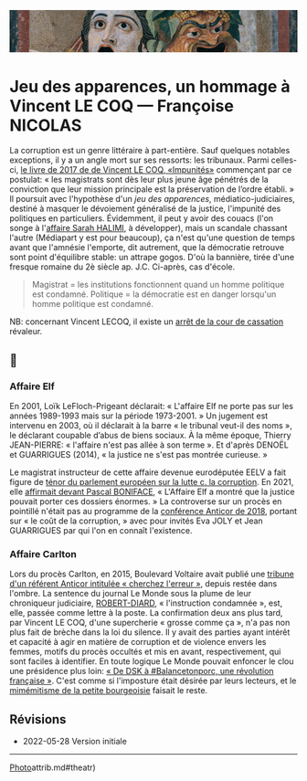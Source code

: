 ![img](../_aux/theatr_Commons.png)
# Jeu des apparences, un hommage à Vincent LE COQ — Françoise NICOLAS

La corruption est un genre littéraire à part-entière. Sauf quelques notables exceptions, il y a un angle mort sur ses ressorts: les tribunaux. Parmi celles-ci, [le livre de 2017 de de Vincent LE COQ, «Impunités»](./bib-gen.md#impunites) commençant par ce postulat:  « les magistrats sont dès leur plus jeune âge pénétrés de la conviction que leur mission principale est la préservation de l’ordre établi. » Il poursuit avec  l'hypothèse d'un _jeu des apparences_, médiatico-judiciaires, destiné à masquer le dévoiement généralisé de la justice, l'impunité des politiques en particuliers. Évidemment, il peut y avoir des couacs (l'on songe à l'[affaire Sarah HALIMI](./parl-halimi.md), à développer), mais un scandale chassant l'autre (Médiapart y est pour beaucoup), ça n'est qu'une question de temps avant que l'amnésie l'emporte, dit autrement, que la démocratie retrouve sont point d'équilibre stable: un attrape gogos. D'où la bannière, tirée d'une fresque romaine du 2è siècle ap. J.C. Ci-après, cas d'école.

> Magistrat = les institutions fonctionnent quand un homme politique est condamné.
> Politique = la démocratie est en danger lorsqu'un homme politique est condamné.

NB: concernant Vincent LECOQ, il existe un [arrêt de la cour de cassation](./pages/bib-loi.md#spinosi) révaleur.

## 📁
### <a id="elf"></a>Affaire Elf
En 2001, Loïk LeFloch-Prigeant déclarait: « L'affaire Elf ne porte pas sur les années 1989-1993 mais sur la période 1973-2001. » Un jugement est intervenu en 2003, où il déclarait à la barre « le tribunal veut-il des noms », le déclarant coupable d’abus de biens sociaux. <!-- à laquelle a succédé la société Total Lubrifiants, à hauteur de 95 000 000 FF, soit 14 482 656 euros. Sur les intérêts civils, M. X a été condamné solidairement avec plusieurs autres personnes à payer à la société Total Lubrifiants la somme principale de 13 795 541 euros, outre intérêts au taux légal, capitalisation des intérêts et indemnités de procédure.--> À la même époque,  Thierry JEAN-PIERRE:  « l'affaire n'est pas allée à son terme ». Et d'après DENOËL et GUARRIGUES (2014), « la justice ne s'est pas montrée curieuse. »

Le magistrat instructeur de cette affaire devenue eurodéputée EELV a fait figure de [ténor du parlement européen sur la lutte c. la corruption](https://www.icrict.com/icrict-in-thenews/2019/5/21/fighting-for-a-europe-of-tax-justice). En 2021, elle [affirmait devant Pascal BONIFACE](https://blogs.mediapart.fr/pascalboniface/blog/210421/clm-s432-eva-joly-le-long-combat-contre-la-corruption)<!-- FAIRE: remplacer lorsqu'il sera prêt, par boniface-joly.md -->,  « L'Affaire Elf a montré que la justice pouvait porter ces dossiers énormes. » La controverse sur un procès en pointillé n'était pas au programme de la [conférence Anticor de 2018](anticor92joly.md), portant sur « le coût de la corruption, » avec pour invités Eva JOLY et Jean GUARRIGUES par qui l'on en connaît l'existence.

### <a id="carlton"></a>Affaire Carlton
Lors du procès Carlton, en 2015, Boulevard Voltaire avait publié une [tribune d'un référent Anticor intitulée « cherchez l'erreur »](#decrop2015carlton), depuis restée dans l'ombre. La sentence du journal Le Monde sous la plume de leur chroniqueur judiciaire, [ROBERT-DIARD](https://www.lemonde.fr/signataires/pascale-robert-diard/), « l'instruction condamnée », est, elle, passée comme lettre à la poste. La confirmation deux ans plus tard, par Vincent LE COQ, d'une supercherie « grosse comme ça », n'a pas non plus fait de brèche dans la loi du silence. Il y avait des parties ayant intérêt et capacité à agir en matière de corruption et de violence envers les femmes, motifs du procès occultés et mis en avant, respectivement, qui sont faciles à identifier.  En toute logique Le Monde pouvait enfoncer le clou une présidence plus loin: [« De DSK à #Balancetonporc, une révolution française »](dskbalance). C'est comme si l'imposture était désirée par leurs lecteurs, et le [mimémitisme de la petite bourgeoisie](./bib.md.md#anosamis) faisait le reste.

<!-- 

🚧

### <a>carlton</a>Affaire Sarah HALIMI

Dans l'audition de la juge d'instruction par la commission d'enquête, la question de compléter le chef d'accusation de circonstance aggravante d'antisémitisme est revenue comme un léitmotiv, ne sachant si cela avait été fait, et is la juge d'instruction avait ce pouvoir. 

. Or il a leur a fallu deux heures trente pour faire une perçée la 

        Morlighem
        
        Ne pas aller au delà de votre saisine: «Est-ce un choix de votre part ou une limitation du champ d'investigation qui est imposé ? Je rappelerais que votre réponse se centralisent autour du trouble mental de [Traoré]»
        
        L: le juge d'instruction ne peut s'autosaisir. J'ai moi même fait une ordonnance ... commission rogatoire qui a été effectivement décidé du caractère antisémite envisagé ça a été fait. ... sauf une circonstance aggravante peut être retenue.
        
        Morlighem.
        
        Vous n'avez aucune possibilité. Avez vous manifesté d'aller au delà de la saisine? Témoins que vous vous n'avez pas entendus. Il me semble naturel que le champ
        
        02:32:00
        
        L: lorsque le magistrat instructeur estime que le champ soit étendu, il fait une ordonnance de soit communiqué. Elle a été faite au parquet qui nous a saisi du caractère antisémite du crime. Oct/2017.
        
        Morighem.
        
        Vous me confirmez que vous n'aviez pas le pouvoir?
        
        L: c'est exactement le contraire que je viens de vous dire.


lui même demander au procureur un réquisitoire supplétif, en l'occurence pour y  circonstance aggravante d'antisémitisme, ça n'est pas sérieux: c'est bien ce qui s'est passé 

-->

## Révisions
* 2022-05-28 Version initiale

---
[Photo](cewiki-)attrib.md#theatr)
